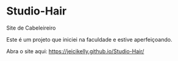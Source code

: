 # Studio-Hair
 Site de Cabeleireiro

 Este é um projeto que iniciei na faculdade e estive aperfeiçoando.

Abra o site aqui:
https://jeicikelly.github.io/Studio-Hair/